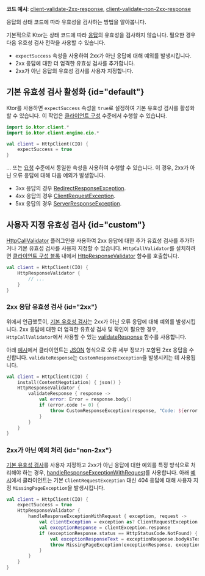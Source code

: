 [//]: # (title: 응답 유효성 검사)

<show-structure for="chapter" depth="2"/>

<tldr>
<p><b>코드 예시</b>:
<a href="https://github.com/ktorio/ktor-documentation/tree/%ktor_version%/codeSnippets/snippets/client-validate-2xx-response">client-validate-2xx-response</a>,
<a href="https://github.com/ktorio/ktor-documentation/tree/%ktor_version%/codeSnippets/snippets/client-validate-non-2xx-response">client-validate-non-2xx-response</a>
</p>
</tldr>

<link-summary>
응답의 상태 코드에 따라 유효성을 검사하는 방법을 알아봅니다.
</link-summary>

기본적으로 Ktor는 상태 코드에 따라 [응답](client-responses.md)의 유효성을 검사하지 않습니다.
필요한 경우 다음 유효성 검사 전략을 사용할 수 있습니다.

-   `expectSuccess` 속성을 사용하여 2xx가 아닌 응답에 대해 예외를 발생시킵니다.
-   2xx 응답에 대한 더 엄격한 유효성 검사를 추가합니다.
-   2xx가 아닌 응답의 유효성 검사를 사용자 지정합니다.

## 기본 유효성 검사 활성화 {id="default"}

Ktor를 사용하면 `expectSuccess` 속성을 `true`로 설정하여 기본 유효성 검사를 활성화할 수 있습니다.
이 작업은 [클라이언트 구성](client-create-and-configure.md#configure-client) 수준에서 수행할 수 있습니다.

```kotlin
import io.ktor.client.*
import io.ktor.client.engine.cio.*

val client = HttpClient(CIO) {
    expectSuccess = true
}
```

... 또는 [요청](client-requests.md#parameters) 수준에서 동일한 속성을 사용하여 수행할 수 있습니다.
이 경우, 2xx가 아닌 오류 응답에 대해 다음 예외가 발생합니다.

*   3xx 응답의 경우 [RedirectResponseException](https://api.ktor.io/ktor-client/ktor-client-core/io.ktor.client.plugins/-redirect-response-exception/index.html).
*   4xx 응답의 경우 [ClientRequestException](https://api.ktor.io/ktor-client/ktor-client-core/io.ktor.client.plugins/-client-request-exception/index.html).
*   5xx 응답의 경우 [ServerResponseException](https://api.ktor.io/ktor-client/ktor-client-core/io.ktor.client.plugins/-server-response-exception/index.html).

## 사용자 지정 유효성 검사 {id="custom"}

[HttpCallValidator](https://api.ktor.io/ktor-client/ktor-client-core/io.ktor.client.plugins/-http-call-validator) 플러그인을 사용하여 2xx 응답에 대한 추가 유효성 검사를 추가하거나 기본 유효성 검사를 사용자 지정할 수 있습니다. `HttpCallValidator`를 설치하려면 [클라이언트 구성 블록](client-create-and-configure.md#configure-client) 내에서 [HttpResponseValidator](https://api.ktor.io/ktor-client/ktor-client-core/io.ktor.client.plugins/-http-response-validator.html) 함수를 호출합니다.

```kotlin
val client = HttpClient(CIO) {
    HttpResponseValidator {
        // ...
    }
}
```

### 2xx 응답 유효성 검사 {id="2xx"}

위에서 언급했듯이, [기본 유효성 검사](#default)는 2xx가 아닌 오류 응답에 대해 예외를 발생시킵니다. 2xx 응답에 대한 더 엄격한 유효성 검사 및 확인이 필요한 경우, `HttpCallValidator`에서 사용할 수 있는 [validateResponse](https://api.ktor.io/ktor-client/ktor-client-core/io.ktor.client.plugins/-http-call-validator-config/validate-response.html) 함수를 사용합니다.

아래 [예시](https://github.com/ktorio/ktor-documentation/tree/%ktor_version%/codeSnippets/snippets/client-validate-2xx-response)에서 클라이언트는 [JSON](client-serialization.md) 형식으로 오류 세부 정보가 포함된 2xx 응답을 수신합니다. `validateResponse`는 `CustomResponseException`을 발생시키는 데 사용됩니다.

```kotlin
val client = HttpClient(CIO) {
    install(ContentNegotiation) { json() }
    HttpResponseValidator {
        validateResponse { response ->
            val error: Error = response.body()
            if (error.code != 0) {
                throw CustomResponseException(response, "Code: ${error.code}, message: ${error.message}")
            }
        }
    }
}
```

### 2xx가 아닌 예외 처리 {id="non-2xx"}

[기본 유효성 검사](#default)를 사용자 지정하고 2xx가 아닌 응답에 대한 예외를 특정 방식으로 처리해야 하는 경우, [handleResponseExceptionWithRequest](https://api.ktor.io/ktor-client/ktor-client-core/io.ktor.client.plugins/-http-call-validator-config/handle-response-exception-with-request.html)를 사용합니다.
아래 [예시](https://github.com/ktorio/ktor-documentation/tree/%ktor_version%/codeSnippets/snippets/client-validate-non-2xx-response)에서 클라이언트는 기본 `ClientRequestException` 대신 404 응답에 대해 사용자 지정 `MissingPageException`을 발생시킵니다.

```kotlin
val client = HttpClient(CIO) {
    expectSuccess = true
    HttpResponseValidator {
        handleResponseExceptionWithRequest { exception, request ->
            val clientException = exception as? ClientRequestException ?: return@handleResponseExceptionWithRequest
            val exceptionResponse = clientException.response
            if (exceptionResponse.status == HttpStatusCode.NotFound) {
                val exceptionResponseText = exceptionResponse.bodyAsText()
                throw MissingPageException(exceptionResponse, exceptionResponseText)
            }
        }
    }
}
```